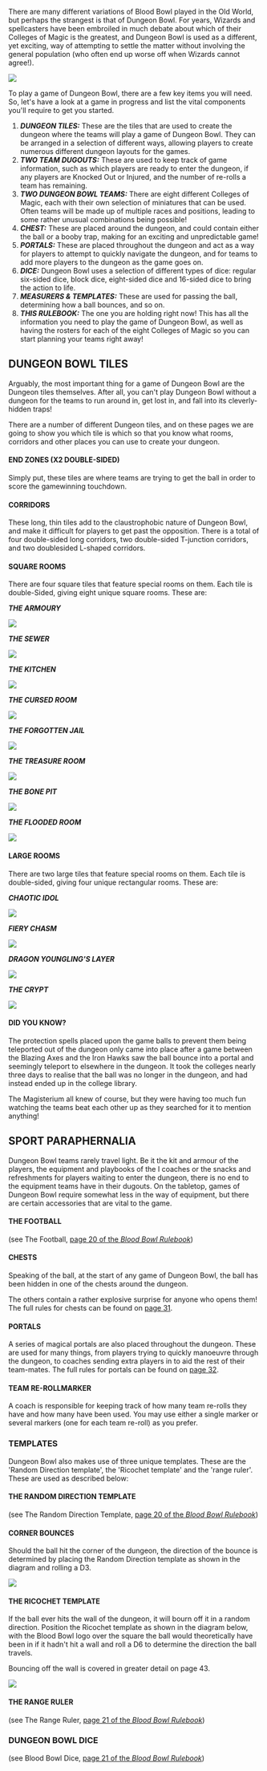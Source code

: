 There are many different variations of Blood Bowl played in the Old World, but perhaps the strangest is that of Dungeon Bowl. For years, Wizards and spellcasters have been embroiled in much debate about which of their Colleges of Magic is the greatest, and Dungeon Bowl is used as a different, yet exciting, way of attempting to settle the matter without involving the general population (who often end up worse off when Wizards cannot agree!).

![](../media/dungeon_bowl/dungeon_bowl_set.jpg)

To play a game of Dungeon Bowl, there are a few key items you will need. So, let's have a look at a game in progress and list the vital components you'll require to get you started.

1. ***DUNGEON TILES:*** These are the tiles that are used to create the dungeon where the teams will play a game of Dungeon Bowl. They can be arranged in a selection of different ways, allowing players to create numerous different dungeon layouts for the games. 
2. ***TWO TEAM DUGOUTS:*** These are used to keep track of game information, such as which players are ready to enter the dungeon, if any players are Knocked Out or Injured, and the number of re-rolls a team has remaining.
3. ***TWO DUNGEON BOWL TEAMS:*** There are eight different Colleges of Magic, each with their own selection of miniatures that can be used. Often teams will be made up of multiple races and positions, leading to some rather unusual combinations being possible!
4. ***CHEST:*** These are placed around the dungeon, and could contain either the ball or a booby trap, making for an exciting and unpredictable game!
5. ***PORTALS:*** These are placed throughout the dungeon and act as a way for players to attempt to quickly navigate the dungeon, and for teams to add more players to the dungeon as the game goes on.
6. ***DICE:*** Dungeon Bowl uses a selection of different types of dice: regular six-sided dice, block dice, eight-sided dice and 16-sided dice to bring the action to life.
7. ***MEASURERS & TEMPLATES:*** These are used for passing the ball, determining how a ball bounces, and so on.
8. ***THIS RULEBOOK:*** The one you are holding right now! This has all the information you need to play the game of Dungeon Bowl, as well as having the rosters for each of the eight Colleges of Magic so you can start planning your teams right away!

## DUNGEON BOWL TILES

Arguably, the most important thing for a game of Dungeon Bowl are the Dungeon tiles themselves. After all, you can't play Dungeon Bowl without a dungeon for the teams to run around in, get lost in, and fall into its cleverly-hidden traps!

There are a number of different Dungeon tiles, and on these pages we are going to show you which tile is which so that you know what rooms, corridors and other places you can use to create your dungeon.

#### END ZONES (X2 DOUBLE-SIDED)

Simply put, these tiles are where teams are trying to get the ball in order to score the game­winning touchdown.

#### CORRIDORS

These long, thin tiles add to the claustrophobic nature of Dungeon Bowl, and make it difficult for players to get past the opposition. There is a total of four double-sided long corridors, two double-sided T-junction corridors, and two double­sided L-shaped corridors.

#### SQUARE ROOMS
There are four square tiles that feature special rooms on them. Each tile is double-Sided, giving eight unique square rooms. These are:

***THE ARMOURY***

![](../media/dungeon_bowl/armory.jpg)

***THE SEWER***

![](../media/dungeon_bowl/sewer.jpg)

***THE KITCHEN***

![](../media/dungeon_bowl/kitchen.jpg)

***THE CURSED ROOM***

![](../media/dungeon_bowl/cursed_room.jpg)

***THE FORGOTTEN JAIL***

![](../media/dungeon_bowl/forgotten_jail.jpg)

***THE TREASURE ROOM***

![](../media/dungeon_bowl/treasure_room.jpg)

***THE BONE PIT***

![](../media/dungeon_bowl/bone_pit.jpg)

***THE FLOODED ROOM***

![](../media/dungeon_bowl/flooded_room.jpg)

#### LARGE ROOMS
There are two large tiles that feature special rooms on them. Each tile is double-sided, giving four unique rectangular rooms. These are:

***CHAOTIC IDOL***

![](../media/dungeon_bowl/chaotic_idol.jpg)

***FIERY CHASM***

![](../media/dungeon_bowl/fiery_chasm.jpg)

***DRAGON YOUNGLING'S LAYER***

![](../media/dungeon_bowl/dragon_youngling.jpg)

***THE CRYPT***

![](../media/dungeon_bowl/crypt.jpg)

#### DID YOU KNOW?

The protection spells placed upon the game balls to prevent them being teleported out of the dungeon only came into place after a game between the Blazing Axes and the Iron Hawks saw the ball bounce into a portal and seemingly teleport to elsewhere in the dungeon. It took the colleges nearly three days to realise that the ball was no longer in the dungeon, and had instead ended up in the college library.

The Magisterium all knew of course, but they were having too much fun watching the teams beat each other up as they searched for it to mention anything!

## SPORT PARAPHERNALIA

Dungeon Bowl teams rarely travel light. Be it the kit and armour of the players, the equipment and playbooks of the I coaches or the snacks and refreshments for players waiting to enter the dungeon, there is no end to the equipment teams have in their dugouts. On the tabletop, games of Dungeon Bowl require somewhat less in the way of equipment, but there are certain accessories that are vital to the game.

#### THE FOOTBALL

(see The Football, [page 20 of the *Blood Bowl Rulebook*](../core_rules/blood_bowl_stadia.md#the-football))

#### CHESTS

Speaking of the ball, at the start of any game of Dungeon Bowl, the ball has been hidden in one of the chests around the dungeon.

The others contain a rather explosive surprise for anyone who opens them! The full rules for chests can be found on [page 31](./set-up.md#chests).

#### PORTALS 

A series of magical portals are also placed throughout the dungeon. These are used for many things, from players trying to quickly manoeuvre through the dungeon, to coaches sending extra players in to aid the rest of their team-mates. The full rules for portals can be found on [page 32](./set-up.md#portals).

#### TEAM RE-ROLLMARKER

A coach is responsible for keeping track of how many team re-rolls they have and how many have been used. You may use either a single marker or several markers (one for each team re-roll) as you prefer.

### TEMPLATES

Dungeon Bowl also makes use of three unique templates. These are the 'Random Direction template', the 'Ricochet template' and the 'range ruler'. These are used as described below:

#### THE RANDOM DIRECTION TEMPLATE

(see The Random Direction Template, [page 20 of the *Blood Bowl Rulebook*](../core_rules/blood_bowl_stadia.md#the-random-direction-template))

#### CORNER BOUNCES

Should the ball hit the corner of the dungeon, the direction of the bounce is determined by placing the Random Direction template as shown in the diagram and rolling a D3.

![](../media/dungeon_bowl/corner_bounce.jpg)

#### THE RICOCHET TEMPLATE

If the ball ever hits the wall of the dungeon, it will bourn off it in a random direction. Position the Ricochet template as shown in the diagram below, with the Blood Bowl logo over the square the ball would theoretically have been in if it hadn't hit a wall and roll a D6 to determine the direction the ball travels.

Bouncing off the wall is covered in greater detail on page 43.

![](../media/dungeon_bowl/ricochet_template.jpg)

#### THE RANGE RULER

(see The Range Ruler, [page 21 of the *Blood Bowl Rulebook*](../core_rules/blood_bowl_stadia.md#the-range-ruler))

### DUNGEON BOWL DICE

(see Blood Bowl Dice, [page 21 of the *Blood Bowl Rulebook*](../core_rules/blood_bowl_stadia.md#blood-bowl-dice))
